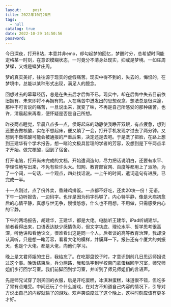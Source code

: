 ```yaml
---
layout:     post
title: 2022年10月28日
tags:
  - null
catalog: true
date: 2022-10-29 14:50:56
password:
---
```


今日深夜，打开B站，本意并非emo，却勾起梦的回忆，梦醒时分，总希望时间能定格某一时刻，在意识模糊状态，一时竟分不清身处现实，抑或是梦境。一如庄周梦蝶，又或是蝶梦庄周。

<!--more-->

梦的真实美好，往往源于现实的虚假痛苦。现实中得不到的，失去的，悔恨的，在梦境中，总能以某种形式出现，满足人的臆念。

回想过去的幕幕经历，总是在失去后才后悔不已。现实中，却在后悔中失去目前依旧拥有、未来即将不再拥有的。人在痛苦中迸发出的思想观念、想法总是很深邃，那种不可言说的痛苦，一旦说出来，就变了味，不再是自己所感受的那种痛苦。也许，清晨起来再看，便怀疑是否是自己所想。

昨夜两点睡觉，早晨八点多一点，侯哥起床的动静使我睁开双眼，有点疲惫，想到还要去做核酸，实在不想起床，便又躺了一会，打开手机发现才过去了两分钟。又想到不做核酸可能会被通报的严重后果，决定还是去吧。于是洗了把脸，在路上想到王建华有个学术报告，想一睹论文极具哲理的学者的芳容，没想到是下午两点半才开始。做完核酸，回到了宿舍。

打开电脑，打开尚未完成的文档，开始遣词造句，尽力把话说明白，还要有水平、学理性地写出来，不免有些许头大。知网、教育部官网、百度等都用上了派场，为了一个词，一句话，一个观点，四处找话说。一上午的时间，遣词造句有进展，已完成一半。

十一点刚过，点了份外卖，香辣鸡排饭。一点都不好吃，还卖20块一份！无语。下午一边听报告，一边码字。也许是因为码字码够了，内心特平静，像是大病初愈后的心情平静，真想与世无争，慢慢悠悠，什么也不用想，不用做，只需感受内心的平静。

下午的两场报告，胡建华，王建华，都是大佬。电脑听王建华，iPad听胡建华。前者看得出来，口语表达缺少感情色彩，但文字功底、理论水平、哲学思考很高深，听他讲和看他论文，很难看出这是同一个人。后者谈的高等教育治理，我却没认真听，只是想一睹芳容，看看大佬的模样，并膜拜一下。报告还有个厦大的刘振天，也是个大佬。都是大佬，向他们学习。

晚上是文君师姐的生日，我给忘了。在吃那盘饺子时，才意识到前几日思远师姐说过这个事。晚饭结束后，兵分两路，我和浩宇到学校南门拿蛋糕回学习室，师兄师姐们步行回学习室。我们前脚回到学习室，并听到了师兄师姐们的言语声。

先是师兄试穿了刚买回的衣服，后是开吃蛋糕，冰淇淋蛋糕，味道很不错，但吃多了胃有点难受。中间还玩了个什么游戏，在对方不知道自己内容的情况下，引导对方说出自己的内容就输了的游戏。欢声笑语度过了这个晚上，这种时刻应该有更多才好。

